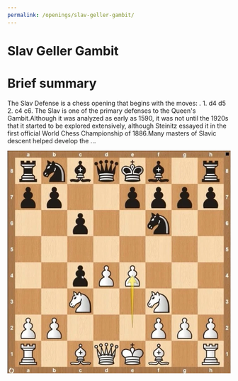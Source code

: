 ```yaml
---
permalink: /openings/slav-geller-gambit/
---
```

Slav Geller Gambit
==================

# Brief summary


The Slav Defense is a chess opening that begins with the moves: . 1. d4 d5 2. c4 c6. The Slav is one of the primary defenses to the Queen's Gambit.Although it was analyzed as early as 1590, it was not until the 1920s that it started to be explored extensively, although Steinitz essayed it in the first official World Chess Championship of 1886.Many masters of Slavic descent helped develop the ...

<img src="/img/Slav Geller Gambit.webp"/>
